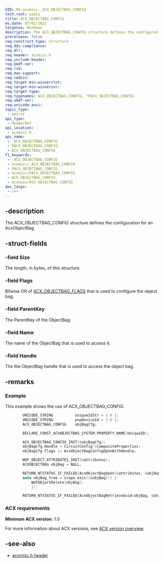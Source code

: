 ```yaml
---
UID: NS:acxmisc._ACX_OBJECTBAG_CONFIG
tech.root: audio
title: ACX_OBJECTBAG_CONFIG
ms.date: 07/01/2022
targetos: Windows
description: The ACX_OBJECTBAG_CONFIG structure defines the configuration for an AcxObjectBag.
prerelease: false
req.construct-type: structure
req.ddi-compliance: 
req.dll: 
req.header: acxmisc.h
req.include-header: 
req.kmdf-ver: 
req.lib: 
req.max-support: 
req.redist: 
req.target-min-winverclnt: 
req.target-min-winversvr: 
req.target-type: 
req.typenames: ACX_OBJECTBAG_CONFIG, *PACX_OBJECTBAG_CONFIG
req.umdf-ver: 
req.unicode-ansi: 
topic_type:
 - apiref
api_type:
 - HeaderDef
api_location:
 - acxmisc.h
api_name:
 - _ACX_OBJECTBAG_CONFIG
 - PACX_OBJECTBAG_CONFIG
 - ACX_OBJECTBAG_CONFIG
f1_keywords:
 - _ACX_OBJECTBAG_CONFIG
 - acxmisc/_ACX_OBJECTBAG_CONFIG
 - PACX_OBJECTBAG_CONFIG
 - acxmisc/PACX_OBJECTBAG_CONFIG
 - ACX_OBJECTBAG_CONFIG
 - acxmisc/ACX_OBJECTBAG_CONFIG
dev_langs:
 - c++
---
```


## -description

The ACX_OBJECTBAG_CONFIG structure defines the configuration for an AcxObjectBag.

## -struct-fields

### -field Size

The length, in bytes, of this structure.

### -field Flags

Bitwise OR of [ACX_OBJECTBAG_FLAGS](ne-acxmisc-acx_objectbag_config_flags.md) that is used to configure the object bag.

### -field ParentKey

The ParentKey of the ObjectBag.

### -field Name

The name of the ObjectBag that is used to access it.

### -field Handle

The the ObjectBag handle that is used to access the object bag.

## -remarks

### Example

This example shows the use of ACX_OBJECTBAG_CONFIG.

```cpp
        UNICODE_STRING          uniqueIdStr = { 0 };
        UNICODE_STRING          pnpDeviceId = { 0 };
        ACX_OBJECTBAG_CONFIG    objBagCfg;

        DECLARE_CONST_ACXOBJECTBAG_SYSTEM_PROPERTY_NAME(UniqueID);

        ACX_OBJECTBAG_CONFIG_INIT(&objBagCfg);
        objBagCfg.Handle = CircuitConfig->CompositeProperties;
        objBagCfg.Flags |= AcxObjectBagConfigOpenWithHandle;

        WDF_OBJECT_ATTRIBUTES_INIT(&attributes);
        ACXOBJECTBAG objBag = NULL;

        RETURN_NTSTATUS_IF_FAILED(AcxObjectBagOpen(&attributes, &objBagCfg, &objBag));
        auto objBag_free = scope_exit([&objBag]() {
            WdfObjectDelete(objBag);
            });

        RETURN_NTSTATUS_IF_FAILED(AcxObjectBagRetrieveGuid(objBag, &UniqueID, &uniqueId));
```

### ACX requirements

**Minimum ACX version:** 1.0

For more information about ACX versions, see [ACX version overview](/windows-hardware/drivers/audio/acx-version-overview).

## -see-also

- [acxmisc.h header](index.md)
